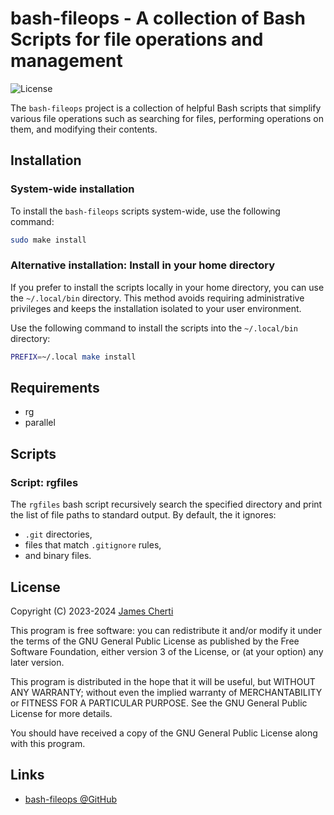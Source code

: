 # bash-fileops - A collection of Bash Scripts for file operations and management
![License](https://img.shields.io/github/license/jamescherti/bash-fileops)

The `bash-fileops` project is a collection of helpful Bash scripts that simplify various file operations such as searching for files, performing operations on them, and modifying their contents.

## Installation

### System-wide installation

To install the `bash-fileops` scripts system-wide, use the following command:
```bash
sudo make install
```

### Alternative installation: Install in your home directory

If you prefer to install the scripts locally in your home directory, you can use the `~/.local/bin` directory. This method avoids requiring administrative privileges and keeps the installation isolated to your user environment.

Use the following command to install the scripts into the `~/.local/bin` directory:

```bash
PREFIX=~/.local make install
```

## Requirements

- rg
- parallel

## Scripts

### Script: rgfiles

The `rgfiles` bash script recursively search the specified directory and print the list of file paths to standard output. By default, the it ignores:
- `.git` directories,
- files that match `.gitignore` rules,
- and binary files.

## License

Copyright (C) 2023-2024 [James Cherti](https://www.jamescherti.com)

This program is free software: you can redistribute it and/or modify it under the terms of the GNU General Public License as published by the Free Software Foundation, either version 3 of the License, or (at your option) any later version.

This program is distributed in the hope that it will be useful, but WITHOUT ANY WARRANTY; without even the implied warranty of MERCHANTABILITY or FITNESS FOR A PARTICULAR PURPOSE. See the GNU General Public License for more details.

You should have received a copy of the GNU General Public License along with this program.

## Links

- [bash-fileops @GitHub](https://github.com/jamescherti/bash-fileops)
